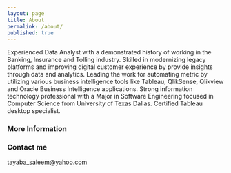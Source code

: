```yaml
---
layout: page
title: About
permalink: /about/
published: true
---
```


Experienced Data Analyst with a demonstrated history of working in the Banking, Insurance and Tolling industry. Skilled in modernizing legacy platforms and improving digital customer experience by provide insights through data and analytics. Leading the work for automating metric by utilizing various business intelligence tools like Tableau, QlikSense, Qlikview and Oracle Business Intelligence applications. Strong information technology professional with a Major in Software Engineering focused in Computer Science from University of Texas Dallas. Certified Tableau desktop specialist.

### More Information


### Contact me

[tayaba_saleem@yahoo.com](mailto:email@domain.com)
